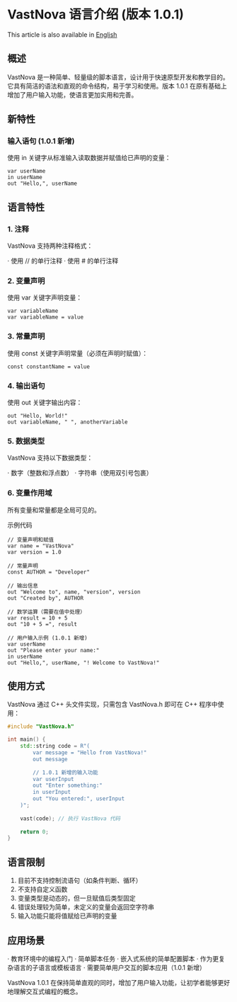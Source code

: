 # VastNova 语言介绍 (版本 1.0.1)
This article is also available in [English](English.md)
## 概述

VastNova 是一种简单、轻量级的脚本语言，设计用于快速原型开发和教学目的。它具有简洁的语法和直观的命令结构，易于学习和使用。版本 1.0.1 在原有基础上增加了用户输入功能，使语言更加实用和完善。

## 新特性

### 输入语句 (1.0.1 新增)

使用 in 关键字从标准输入读取数据并赋值给已声明的变量：

```vastnova
var userName
in userName
out "Hello,", userName
```

## 语言特性

### 1. 注释

VastNova 支持两种注释格式：

· 使用 // 的单行注释
· 使用 # 的单行注释

### 2. 变量声明

使用 var 关键字声明变量：

```vastnova
var variableName
var variableName = value
```

### 3. 常量声明

使用 const 关键字声明常量（必须在声明时赋值）：

```vastnova
const constantName = value
```

### 4. 输出语句

使用 out 关键字输出内容：

```vastnova
out "Hello, World!"
out variableName, " ", anotherVariable
```

### 5. 数据类型

VastNova 支持以下数据类型：

· 数字（整数和浮点数）
· 字符串（使用双引号包裹）

### 6. 变量作用域

所有变量和常量都是全局可见的。

示例代码

```vastnova
// 变量声明和赋值
var name = "VastNova"
var version = 1.0

// 常量声明
const AUTHOR = "Developer"

// 输出信息
out "Welcome to", name, "version", version
out "Created by", AUTHOR

// 数学运算（需要在值中处理）
var result = 10 + 5
out "10 + 5 =", result

// 用户输入示例 (1.0.1 新增)
var userName
out "Please enter your name:"
in userName
out "Hello,", userName, "! Welcome to VastNova!"
```

## 使用方式

VastNova 通过 C++ 头文件实现，只需包含 VastNova.h 即可在 C++ 程序中使用：

```cpp
#include "VastNova.h"

int main() {
    std::string code = R"(
        var message = "Hello from VastNova!"
        out message
        
        // 1.0.1 新增的输入功能
        var userInput
        out "Enter something:"
        in userInput
        out "You entered:", userInput
    )";
    
    vast(code); // 执行 VastNova 代码
    
    return 0;
}
```

## 语言限制

1. 目前不支持控制流语句（如条件判断、循环）
2. 不支持自定义函数
3. 变量类型是动态的，但一旦赋值后类型固定
4. 错误处理较为简单，未定义的变量会返回空字符串
5. 输入功能只能将值赋给已声明的变量

## 应用场景

· 教育环境中的编程入门
· 简单脚本任务
· 嵌入式系统的简单配置脚本
· 作为更复杂语言的子语言或模板语言
· 需要简单用户交互的脚本应用（1.0.1 新增）

VastNova 1.0.1 在保持简单直观的同时，增加了用户输入功能，让初学者能够更好地理解交互式编程的概念。
